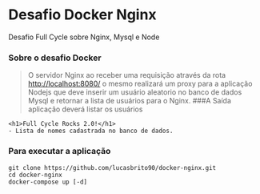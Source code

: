 # Desafio Docker Nginx
Desafio Full Cycle sobre Nginx, Mysql e Node

### Sobre o desafio Docker
>O servidor Nginx ao receber uma requisição através da rota <http://localhost:8080/> o mesmo realizará um proxy para a aplicação Nodejs que deve inserir um usuário aleatorio no banco de dados Mysql e retornar a lista de usuários para o Nginx.
###A Saída aplicação deverá listar os usuários

```
<h1>Full Cycle Rocks 2.0!</h1>
- Lista de nomes cadastrada no banco de dados.
```

### Para executar a aplicação
```
git clone https://github.com/lucasbrito90/docker-nginx.git
cd docker-nginx
docker-compose up [-d]
```
